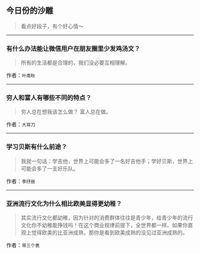 ## 今日份的沙雕

> 看点好段子，有个好心情～


 
---

### 有什么办法能让微信用户在朋友圈里少发鸡汤文？

> 所有的生活都是合理的，我们没必要互相理解。


作者：`叶南秋`

---

### 穷人和富人有哪些不同的特点？

> 穷人总在想我该怎么做？ 富人总在做。


作者：`大耳刀`

---

### 学习贝斯有什么前途？

> 我就一句话：学吉他，世界上可能会多了一名好吉他手；学好贝斯，世界上可能会多了一支好乐队。


作者：`李纾辰`

---

### 亚洲流行文化为什么相比欧美显得更幼稚？

> 其实流行文化都幼稚，因为针对的消费群体往往是青少年，给青少年的流行文化你不幼稚能挣钱吗！在这个商业规律前提下，全世界都一样。如果你直观上觉得欧美的比亚洲成熟，那你是看到欧美成熟的没见过亚洲成熟的。


作者：`带三个表`
